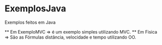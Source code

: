 ExemplosJava
============

Exemplos feitos em Java

** Em ExemploMVC => é um exemplo simples utilizando MVC.
** Em Fisica => São as Fórmulas distância, velocidade e tempo utilizando OO.
